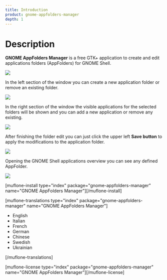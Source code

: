 ```yaml
---
title: Introduction
product: gnome-appfolders-manager
depth: 1
---
```


# Description

**GNOME AppFolders Manager** is a free GTK+ application to create and edit applications folders (AppFolders) for GNOME Shell.

![](/resources/gnome-appfolders-manager/archive/latest/english/main.png?classes=center)

In the left section of the window you can create a new application folder or remove an existing folder.

![](/resources/gnome-appfolders-manager/archive/latest/english/create-folder.png?classes=center)

In the right section of the window the visible applications for the selected folders will be shown and you can add a new application or remove any existing.

![](/resources/gnome-appfolders-manager/archive/latest/english/add-applications.png?classes=center)

After finishing the folder edit you can just click the upper left **Save button** to apply the modifications to the application folder.

![](/resources/gnome-appfolders-manager/archive/latest/english/main-with-new-appfolder.png?classes=center)

Opening the GNOME Shell applications overview you can see any defined AppFolder.

![](/resources/gnome-appfolders-manager/archive/latest/english/gnome-shell-appfolder.png?classes=center)

[muflone-install type="index" package="gnome-appfolders-manager" name="GNOME AppFolders Manager"][/muflone-install]

[muflone-translations type="index" package="gnome-appfolders-manager" name="GNOME AppFolders Manager"]
* English
* Italian
* French
* German
* Chinese
* Swedish
* Ukrainian

[/muflone-translations]

[muflone-license type="index" package="gnome-appfolders-manager" name="GNOME AppFolders Manager"][/muflone-license]